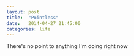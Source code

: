 ```yaml
---
layout: post
title:  "Pointless"
date:   2014-04-27 21:45:00
categories: life
---
```


There's no point to anything I'm doing right now
